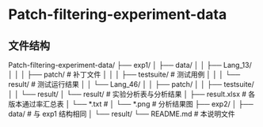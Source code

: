 # Patch-filtering-experiment-data


## 文件结构
Patch-filtering-experiment-data/
├── exp1/
│   ├── data/
│   │   ├── Lang_13/
│   │   │   ├── patch/               # 补丁文件
│   │   │   ├── testsuite/           # 测试用例
│   │   │   └── result/              # 测试运行结果
│   │   └── Lang_46/
│   │       ├── patch/
│   │       ├── testsuite/
│   │       └── result/
│   └── result/                       # 实验分析表与分析结果
│       ├── result.xlsx               # 各版本通过率汇总表
│       └── *.txt                     # 
│       └── *.png                     # 分析结果图
├── exp2/
│   ├── data/                         # 与 exp1 结构相同
│   └── result/
└── README.md                          # 本说明文件

